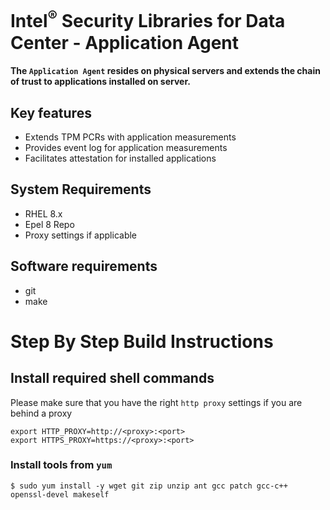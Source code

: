 # Intel<sup>®</sup> Security Libraries for Data Center - Application Agent

#### The `Application Agent` resides on physical servers and extends the chain of trust to applications installed on server.

## Key features

- Extends TPM PCRs with application measurements
- Provides event log for application measurements
- Facilitates attestation for installed applications

## System Requirements

- RHEL 8.x
- Epel 8 Repo
- Proxy settings if applicable

## Software requirements

- git
- make

# Step By Step Build Instructions

## Install required shell commands

Please make sure that you have the right `http proxy` settings if you are behind a proxy

```shell
export HTTP_PROXY=http://<proxy>:<port>
export HTTPS_PROXY=https://<proxy>:<port>
```

### Install tools from `yum`

```shell
$ sudo yum install -y wget git zip unzip ant gcc patch gcc-c++ openssl-devel makeself
```

